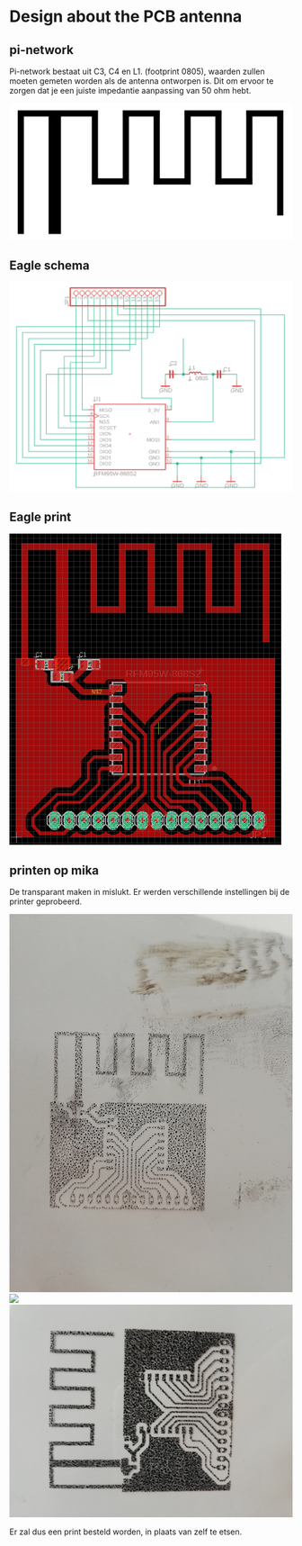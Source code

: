 # Design about the PCB antenna
## pi-network
Pi-network bestaat uit C3, C4 en L1. (footprint 0805), waarden zullen moeten gemeten worden als de antenna ontworpen is. Dit om ervoor te zorgen dat je een juiste impedantie aanpassing van 50 ohm hebt.



![](./img/inckspace.png)


## Eagle schema

![](./img/schema.png)

## Eagle print


![](./img/print.png)



## printen op mika
De transparant maken in mislukt. Er werden verschillende instellingen bij de printer geprobeerd.

![](./img/1.jpg)
![](./img/2.jpg)
![](./img/3.jpg)


Er zal dus een print besteld worden, in plaats van zelf te etsen.


